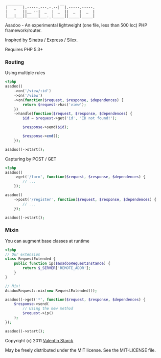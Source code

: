 ```
 _______                 __              
|   _   |.-----.---.-.--|  |.-----.-----.
|       ||__ --|  _  |  _  ||  _  |  _  |
|___|___||_____|___._|_____||_____|_____|
```

Asadoo - An experimental lightweight (one file, less than 500 loc) PHP framework/router.

Inspired by [Sinatra](http://www.sinatrarb.com/ "Sinatra - Ruby") / [Express](http://expressjs.com/ "Express - NodeJS") / [Silex](http://silex.sensiolabs.org/ "Silex PHP").

Requires PHP 5.3+

### Routing

Using multiple rules

```php
<?php
asadoo()
    ->on('/view/:id')
    ->on('/view')
    ->on(function($request, $response, $dependences) {
        return $request->has('view');
    })
    ->handle(function($request, $response, $dependences) {
        $id = $request->get('id', 'ID not found!');

        $response->send($id);

        $response->end();
    });

asadoo()->start();
```

Capturing by POST / GET

```php
<?php
asadoo()
    ->get('/form', function($request, $response, $dependences) {
        // ...
    });

asadoo()
    ->post('/register', function($request, $response, $dependences) {
        // ...
    });

asadoo()->start();
```

### Mixin

You can augment base classes at runtime

```php
<?php
// Our extension
class RequestExtended {
    public function ip($asadooRequestInstance) {
        return $_SERVER['REMOTE_ADDR'];
    }
}

// Mix!
AsadooRequest::mix(new RequestExtended());

asadoo()->get('*', function($request, $response, $dependences) {
    $response->send(
        // Using the new method
        $request->ip()
    );
});

asadoo()->start();
```

Copyright (c) 2011 [Valentin Starck](http://aijoona.com/)

May be freely distributed under the MIT license. See the MIT-LICENSE file.